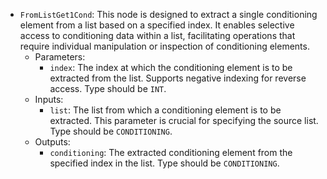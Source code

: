 - `FromListGet1Cond`: This node is designed to extract a single conditioning element from a list based on a specified index. It enables selective access to conditioning data within a list, facilitating operations that require individual manipulation or inspection of conditioning elements.
    - Parameters:
        - `index`: The index at which the conditioning element is to be extracted from the list. Supports negative indexing for reverse access. Type should be `INT`.
    - Inputs:
        - `list`: The list from which a conditioning element is to be extracted. This parameter is crucial for specifying the source list. Type should be `CONDITIONING`.
    - Outputs:
        - `conditioning`: The extracted conditioning element from the specified index in the list. Type should be `CONDITIONING`.
